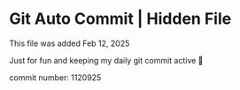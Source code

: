 # Git Auto Commit | Hidden File

This file was added Feb 12, 2025

Just for fun and keeping my daily git commit active 🤪

commit number: 1120925
